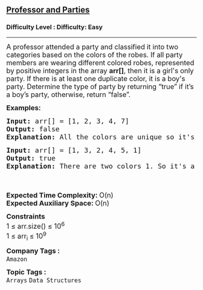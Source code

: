 <h2><a href="https://www.geeksforgeeks.org/problems/professor-and-parties2000/1?page=2&company=Amazon&status=unsolved,attempted&sortBy=accuracy">Professor and Parties</a></h2><h3>Difficulty Level : Difficulty: Easy</h3><hr><div class="problems_problem_content__Xm_eO"><p><span style="font-size: 18px;">A professor attended a party and classified it into two categories based on the colors of the robes. If all party members are wearing different colored robes, represented by positive integers in the array <strong>arr[]</strong>, then it is a girl's only party. If there is at least one duplicate color, it is a boy's party. Determine the type of party by returning “true” if it’s a boy’s party, otherwise, return “false”.</span></p>
<p><span style="font-size: 18px;"><strong>Examples:</strong></span></p>
<pre><span style="font-size: 18px;"><strong>Input:</strong> arr[] = [1, 2, 3, 4, 7]
<strong>Output: </strong>false
<strong>Explanation: </strong>All the colors are unique so it's a GIRLS party.</span></pre>
<pre><span style="font-size: 18px;"><strong>Input: </strong>arr[] = [1, 3, 2, 4, 5, 1]
<strong>Output: </strong>true
<strong>Explanation: </strong>There are two colors 1. So it's a BOYS party.</span></pre>
<p><span style="font-size: 18px;"><br><br></span><span style="font-size: 18px;"><strong>Expected Time Complexity: </strong>O(n)<br><strong>Expected Auxiliary Space: </strong>O(n)</span></p>
<p><span style="font-size: 18px;"><strong>Constraints</strong><br>1 ≤ arr.size() ≤ 10<sup>6</sup><br>1 ≤ arr<sub>i </sub>≤ 10<sup>9</sup></span></p></div><p><span style=font-size:18px><strong>Company Tags : </strong><br><code>Amazon</code>&nbsp;<br><p><span style=font-size:18px><strong>Topic Tags : </strong><br><code>Arrays</code>&nbsp;<code>Data Structures</code>&nbsp;